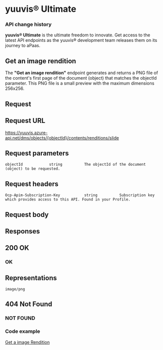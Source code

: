 # yuuvis® Ultimate

### API change history

**yuuvis® Ultimate** is the ultimate freedom to innovate. Get access to the latest API endpoints as the yuuvis® development team releases them on its journey to aPaas.

## Get an image rendition

The **"Get an image rendition"** endpoint generates and returns a PNG file of the content's first page of the document (object) that matches the objectId parameter. This PNG file is a small preview with the maximum dimensions 256x256.

## Request

## Request URL

https://yuuvis.azure-api.net/dms/objects/{objectId}/contents/renditions/slide

## Request parameters

```
objectId            string          The objectId of the document (object) to be requested.

```

## Request headers

```
Ocp-Apim-Subscription-Key           string          Subscription key which provides access to this API. Found in your Profile.

```

## Request body

## Responses

## 200 OK

### OK


## Representations

`image/png`

## 404 Not Found

### NOT FOUND

### Code example
[Get a image Rendition](./Get-a-image-Rendition-to-yuuvis.html)